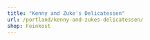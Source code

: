 ```yaml
---
title: "Kenny and Zuke's Delicatessen"
url: /portland/kenny-and-zukes-delicatessen/
shop: Feinkost
---
```

